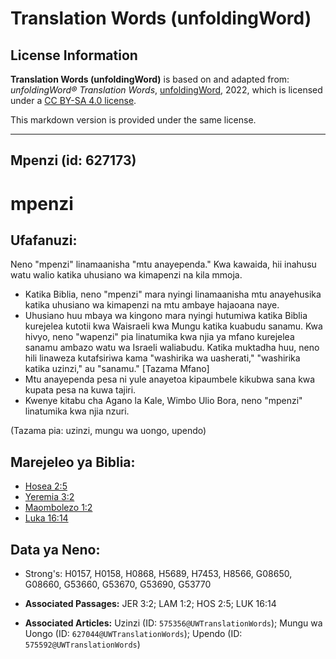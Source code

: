 # Translation Words (unfoldingWord)

## License Information

**Translation Words (unfoldingWord)** is based on and adapted from: _unfoldingWord® Translation Words_, [unfoldingWord](https://unfoldingword.org/utw), 2022, which is licensed under a [CC BY-SA 4.0 license](https://creativecommons.org/licenses/by-sa/4.0/legalcode.en).

This markdown version is provided under the same license.



--------------------------------

## Mpenzi (id: 627173)

mpenzi
======

Ufafanuzi:
----------

Neno "mpenzi" linamaanisha "mtu anayependa." Kwa kawaida, hii inahusu watu walio katika uhusiano wa kimapenzi na kila mmoja.

* Katika Biblia, neno "mpenzi" mara nyingi linamaanisha mtu anayehusika katika uhusiano wa kimapenzi na mtu ambaye hajaoana naye.
* Uhusiano huu mbaya wa kingono mara nyingi hutumiwa katika Biblia kurejelea kutotii kwa Waisraeli kwa Mungu katika kuabudu sanamu. Kwa hivyo, neno "wapenzi" pia linatumika kwa njia ya mfano kurejelea sanamu ambazo watu wa Israeli waliabudu. Katika muktadha huu, neno hili linaweza kutafsiriwa kama "washirika wa uasherati," "washirika katika uzinzi," au "sanamu." \[Tazama Mfano]
* Mtu anayependa pesa ni yule anayetoa kipaumbele kikubwa sana kwa kupata pesa na kuwa tajiri.
* Kwenye kitabu cha Agano la Kale, Wimbo Ulio Bora, neno "mpenzi" linatumika kwa njia nzuri.

(Tazama pia: uzinzi, mungu wa uongo, upendo)

Marejeleo ya Biblia:
--------------------

* [Hosea 2:5](https://ref.ly/Hos2:5)
* [Yeremia 3:2](https://ref.ly/Jer3:2)
* [Maombolezo 1:2](https://ref.ly/Lam1:2)
* [Luka 16:14](https://ref.ly/Luke16:14)

Data ya Neno:
-------------

* Strong's: H0157, H0158, H0868, H5689, H7453, H8566, G08650, G08660, G53660, G53670, G53690, G53770

* **Associated Passages:** JER 3:2; LAM 1:2; HOS 2:5; LUK 16:14
* **Associated Articles:** Uzinzi (ID: `575356@UWTranslationWords`); Mungu wa Uongo (ID: `627044@UWTranslationWords`); Upendo (ID: `575592@UWTranslationWords`)

